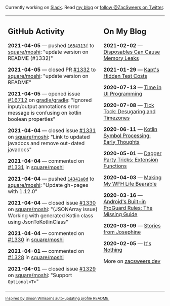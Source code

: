 Currently working on [Slack](https://slack.com/). Read [my blog](https://zacsweers.dev/) or [follow @ZacSweers on Twitter](https://twitter.com/ZacSweers).

<table><tr><td valign="top" width="60%">

## GitHub Activity
<!-- githubActivity starts -->
**2021-04-05** — pushed [`1654313f`](https://github.com/square/moshi/commit/1654313feed48ab09e6edfe7ebbef23a57869020) to [square/moshi](https://api.github.com/repos/square/moshi): "update version on README (#1332)"

**2021-04-05** — closed PR [#1332](https://api.github.com/repos/square/moshi/pulls/1332) to [square/moshi](https://api.github.com/repos/square/moshi): "update version on README"

**2021-04-05** — opened issue [#16712](https://api.github.com/repos/gradle/gradle/issues/16712) on [gradle/gradle](https://api.github.com/repos/gradle/gradle): "Ignored input/output annotations error message is confusing on kotlin boolean properties"

**2021-04-04** — closed issue [#1331](https://api.github.com/repos/square/moshi/issues/1331) on [square/moshi](https://api.github.com/repos/square/moshi): "Link to updated javadocs and remove out-dated javadocs"

**2021-04-04** — commented on [#1331](https://github.com/square/moshi/issues/1331#issuecomment-813119064) in [square/moshi](https://api.github.com/repos/square/moshi)

**2021-04-04** — pushed [`14341a0d`](https://github.com/square/moshi/commit/14341a0ddd4d88d8ee666c05d735746de4325a28) to [square/moshi](https://api.github.com/repos/square/moshi): "Update gh-pages with 1.12.0"

**2021-04-04** — closed issue [#1330](https://api.github.com/repos/square/moshi/issues/1330) on [square/moshi](https://api.github.com/repos/square/moshi): "(JSONArray issue) Working with generated Kotlin class using JsonToKotlinClass"

**2021-04-04** — commented on [#1330](https://github.com/square/moshi/issues/1330#issuecomment-813062226) in [square/moshi](https://api.github.com/repos/square/moshi)

**2021-04-01** — commented on [#1328](https://github.com/square/moshi/issues/1328#issuecomment-812302764) in [square/moshi](https://api.github.com/repos/square/moshi)

**2021-04-01** — closed issue [#1329](https://api.github.com/repos/square/moshi/issues/1329) on [square/moshi](https://api.github.com/repos/square/moshi): "Support `Optional<T>`"
<!-- githubActivity ends -->
</td><td valign="top" width="40%">

## On My Blog
<!-- blog starts -->
**2021-02-02** — [Disposables Can Cause Memory Leaks](https://www.zacsweers.dev/disposables-can-cause-memory-leaks/)

**2021-01-29** — [Kapt's Hidden Test Costs](https://www.zacsweers.dev/kapts-hidden-test-costs/)

**2020-07-13** — [Time in UI Programming](https://www.zacsweers.dev/time-in-ui/)

**2020-07-08** — [Tick Tock: Desugaring and Timezones](https://www.zacsweers.dev/ticktock-desugaring-timezones/)

**2020-06-11** — [Kotlin Symbol Processing: Early Thoughts](https://www.zacsweers.dev/kotlin-symbol-processor-early-thoughts/)

**2020-05-01** — [Dagger Party Tricks: Extension Functions](https://www.zacsweers.dev/dagger-party-tricks-extension-functions/)

**2020-04-03** — [Making My WFH Life Bearable](https://www.zacsweers.dev/making-wfh-life-bearable/)

**2020-03-16** — [Android's Built-in ProGuard Rules: The Missing Guide](https://www.zacsweers.dev/android-proguard-rules/)

**2020-03-09** — [Stories from Josephine](https://www.zacsweers.dev/stories-from-josephine/)

**2020-02-05** — [It's Nothing](https://www.zacsweers.dev/its-nothing/)
<!-- blog ends -->
More on [zacsweers.dev](https://zacsweers.dev/)
</td></tr></table>

<sub><a href="https://simonwillison.net/2020/Jul/10/self-updating-profile-readme/">Inspired by Simon Willison's auto-updating profile README.</a></sub>